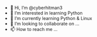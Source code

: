 - 👋 Hi, I’m @cyberhitman3
- 👀 I’m interested in learning Python
- 🌱 I’m currently learning Python & Linux
- 💞️ I’m looking to collaborate on ...
- 📫 How to reach me ...

<!---
cyberhitman3/cyberhitman3 is a ✨ special ✨ repository because its `README.md` (this file) appears on your GitHub profile.
You can click the Preview link to take a look at your changes.
--->
